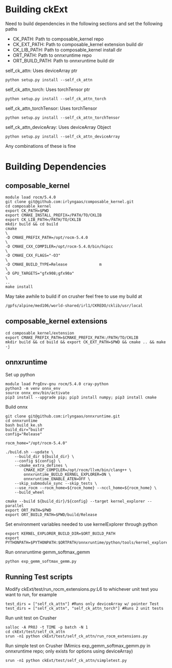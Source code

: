 # Building ckExt
Need to build dependencies in the following sections and set the following paths
<ul>
<li>CK_PATH: Path to composable_kernel repo</li>
<li>CK_EXT_PATH: Path to composable_kernel extension build dir</li>
<li>CK_LIB_PATH: Path to composable_kernel install dir</li>
<li>ORT_PATH: Path to onnxruntime repo</li>
<li>ORT_BUILD_PATH: Path to onnxruntime build dir</li>
</ul>



self_ck_attn: Uses deviceArray ptr
```
python setup.py install --self_ck_attn
```
self_ck_attn_torch: Uses torchTensor ptr
```
python setup.py install --self_ck_attn_torch
```

self_ck_attn_torchTensor: Uses torchTensor
```
python setup.py install --self_ck_attn_torchTensor
```

self_ck_attn_deviceAray: Uses deviceArray Object
```
python setup.py install --self_ck_attn_deviceArray
```

Any combinations of these is fine


# Building Dependencies
## composable_kernel
```
module load rocm/5.4.0
git clone git@github.com:irlyngaas/composable_kernel.git
cd composable_kernel
export CK_PATH=$PWD
export CMAKE_INSTALL_PREFIX=/PATH/TO/CKLIB
export CK_LIB_PATH=/PATH/TO/CKLIB
mkdir build && cd build
cmake                                                                                             \   
-D CMAKE_PREFIX_PATH=/opt/rocm-5.4.0                                                              \   
-D CMAKE_CXX_COMPILER=/opt/rocm-5.4.0/bin/hipcc                                                   \   
-D CMAKE_CXX_FLAGS="-O3"                                                                          \   
-D CMAKE_BUILD_TYPE=Release              m                                                         \   
-D GPU_TARGETS="gfx908;gfx90a"                                                                    \   
..
make install

```
May take awhile to build if on crusher feel free to use my build at
```
/gpfs/alpine/med106/world-shared/irl1/CKREDO/cklib/usr/local
```

## composable_kernel extensions
```
cd composable_kernel/extension
export CMAKE_PREFIX_PATH=$CMAKE_PREFIX_PATH:/PATH/TO/CKLIB
mkdir build && cd build && export CK_EXT_PATH=$PWD && cmake .. && make -j
```

## onnxruntime
Set up python
```
module load PrgEnv-gnu rocm/5.4.0 cray-python
python3 -m venv onnx_env
source onnx_env/bin/activate
pip3 install --upgrade pip; pip3 install numpy; pip3 install cmake
```
Build onnx
```
git clone git@github.com:irlyngaas/onnxruntime.git
cd onnxruntime
bash build_ke.sh
build_dir="build"
config="Release"

rocm_home="/opt/rocm-5.4.0"

./build.sh --update \
    --build_dir ${build_dir} \
    --config ${config} \
    --cmake_extra_defines \
        CMAKE_HIP_COMPILER=/opt/rocm/llvm/bin/clang++ \
        onnxruntime_BUILD_KERNEL_EXPLORER=ON \
        onnxruntime_ENABLE_ATEN=OFF \
    --skip_submodule_sync --skip_tests \
    --use_rocm --rocm_home=${rocm_home} --nccl_home=${rocm_home} \
    --build_wheel

cmake --build ${build_dir}/${config} --target kernel_explorer --parallel
export ORT_PATH=$PWD
export ORT_BUILD_PATH=$PWD/build/Release
```

Set environment variables needed to use kernelExplorer through python
```
export KERNEL_EXPLORER_BUILD_DIR=$ORT_BUILD_PATH
export PYTHONPATH=$PYTHONPATH:$ORTPATH/onnxruntime/python/tools/kernel_explorer/kernels
```

Run onnxruntime gemm_softmax_gemm
```
python exp_gemm_softmax_gemm.py
```

## Running Test scripts
Modify ckExt/test/run_rocm_extensions.py:L6 to whichever unit test you want to run, for example
```
test_dirs = ["self_ck_attn"] #Runs only deviceArray w/ pointer Test
test_dirs = ["self_ck_attn", "self_ck_attn_torch"] #Runs 2 unit tests
```

Run unit test on Crusher
```
salloc -A PROJ -t TIME -p batch -N 1
cd ckExt/test/self_ck_attn
srun -n1 python ckExt/test/self_ck_attn/run_rocm_extensions.py
```

Run simple test on Crusher (Mimics exp_gemm_softmax_gemm.py in onnxruntime repo; only exists for options using deviceArray)
```
srun -n1 python ckExt/test/self_ck_attn/simpletest.py
```
